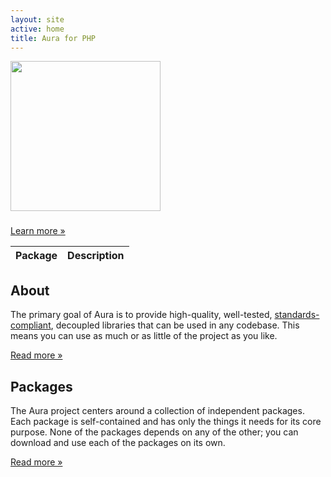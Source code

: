 ```yaml
---
layout: site
active: home
title: Aura for PHP
---
```


<div class="hero-unit">
    <div class="hero-logo">
        <img src="img/aura-logo-black.png" width="240" height="240" />
        <h3 id="adjectives"></h3>
        <script src="/js/adjectives.js" type="text/javascript"></script>
        <p><a class="btn btn-primary btn-large" href="/about">Learn more &raquo;</a></p>
    </div>
</div>

<div class="row">
    <div class="span12">
        <table id="packages">
            <thead><tr>
                <th>Package</th>
                <th>Description</th>
            </tr></thead>
        </table>
        <script src="/js/packages.js" type="text/javascript"></script>
    </div>
</div>


<div class="row">
    <div class="span6">
        <h2>About</h2>
        <p>
            The primary goal of Aura is to provide high-quality, well-tested,
            <a href="http://php-fig.org">standards-compliant</a>, decoupled
            libraries that can be used in any codebase. This means you can use
            as much or as little of the project as you like.
        </p>
        <p><a class="btn" href="/about">Read more &raquo;</a></p>
    </div>
    <div class="span6">
        <h2>Packages</h2>
        <p>
            The Aura project centers around a collection of independent
            packages. Each package is self-contained and has only the things
            it needs for its core purpose. None of the packages depends on any
            of the other; you can download and use each of the packages on its
            own.
        </p>
        <p><a class="btn" href="/packages">Read more &raquo;</a></p>
    </div>
    <!-- <div class="span4">
        <h2>Framework</h2>
        <p>
            Aura has enough libraries to form a full-stack framework of its
            own. A system repository is available to incorporate them all into
            a coherent framework for application development.
        </p>
        <p><a class="btn" href="/framework">Read more &raquo;</a></p>
    </div> -->
</div>
